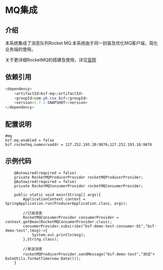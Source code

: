 # MQ集成

## 介绍
本系统集成了消息队列Rocket MQ.本系统由于同一封装及优化MQ客户端，简化业务端的使用。

关于更详细RocketMQ的搭建及使用，详见[官网](http://rocketmq.apache.org/)

## 依赖引用

```java 
<dependency>
	<artifactId>bsf-mq</artifactId>
	<groupId>com.yh.csx.bsf</groupId>
	<version>1.7.1-SNAPSHOT</version>
</dependency>
```

## 配置说明

```
#mq
bsf.mq.enabled = false
bsf.rocketmq.namesrvaddr = 127.252.193.20:9876;127.252.193.18:9876
```



## 示例代码
```
    @Autowired(required = false)
    private RocketMQProducerProvider rocketMQProducerProvider;
    @Autowired(required = false)
    private RocketMQConsumerProvider rocketMQConsumerProvider;

    public static void main(String[] args){
        ApplicationContext context = SpringApplication.run(ProducerApplication.class, args);
        
        //订阅消息
        RocketMQConsumerProvider consumerProvider = context.getBean(RocketMQConsumerProvider.class);
        consumerProvider.subscribe("bsf-demo-test-consumer-01","bsf-demo-test",(msg)->{
            System.out.println(msg);
        },String.class);
        
        //发送消息
        rocketMQProducerProvider.sendMessage("bsf-demo-test","测试"+ DateUtils.formatTime(new Date()));
    }
    
 ```